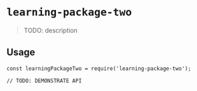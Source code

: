 # `learning-package-two`

> TODO: description

## Usage

```
const learningPackageTwo = require('learning-package-two');

// TODO: DEMONSTRATE API
```
